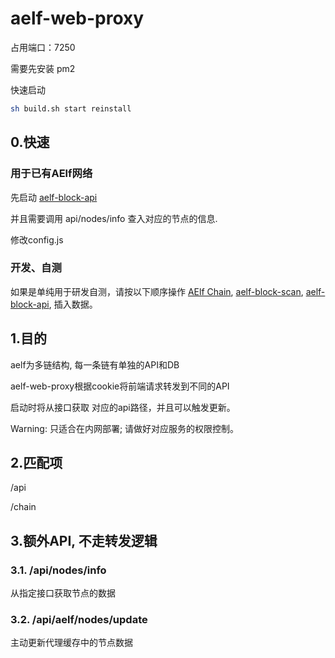 # aelf-web-proxy

占用端口：7250

需要先安装 pm2

快速启动

```bash
sh build.sh start reinstall
```

## 0.快速

### 用于已有AElf网络

先启动 [aelf-block-api](https://github.com/AElfProject/aelf-block-api)

并且需要调用 api/nodes/info 查入对应的节点的信息.

修改config.js

### 开发、自测

如果是单纯用于研发自测，请按以下顺序操作
[AElf Chain](https://github.com/AElfProject/AElf),
[aelf-block-scan](https://github.com/AElfProject/aelf-block-scan),
[aelf-block-api](https://github.com/AElfProject/aelf-block-api),
插入数据。

## 1.目的

aelf为多链结构, 每一条链有单独的API和DB

aelf-web-proxy根据cookie将前端请求转发到不同的API

启动时将从接口获取 对应的api路径，并且可以触发更新。

Warning: 只适合在内网部署; 请做好对应服务的权限控制。

## 2.匹配项

/api

/chain

## 3.额外API, 不走转发逻辑

### 3.1. /api/nodes/info

从指定接口获取节点的数据

### 3.2. /api/aelf/nodes/update

主动更新代理缓存中的节点数据
